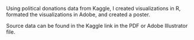 Using political donations data from Kaggle, I created visualizations in R, formated the visualizations in Adobe, and created a poster.

Source data can be found in the Kaggle link in the PDF or Adobe Illustrator file.
